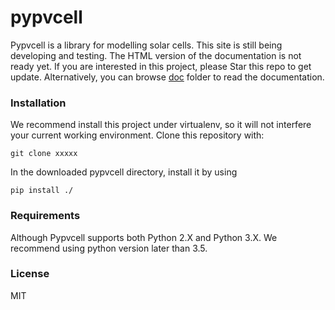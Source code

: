 # pypvcell

Pypvcell is a library for modelling solar cells.
This site is still being developing and testing. The HTML version of the documentation is not ready yet.
If you are interested in this project, please Star this repo to get update. 
Alternatively, you can browse [doc](./doc) folder to read the documentation.


### Installation

We recommend install this project under virtualenv, so it will not interfere your current working environment.
Clone this repository with:

```
git clone xxxxx
```

In the downloaded pypvcell directory, install it by using

```
pip install ./
```

### Requirements

Although Pypvcell supports both Python 2.X and Python 3.X.
We recommend using python version later than 3.5.


### License
MIT